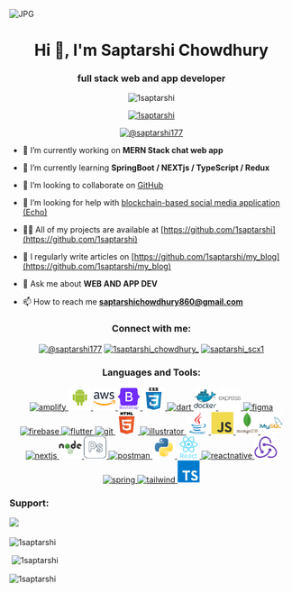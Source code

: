 ![JPG](https://github.com/1saptarshi/1saptarshi/assets/142312774/dd50418c-a267-4076-9ef0-448a826a726a)


<h1 align="center">Hi 👋, I'm Saptarshi Chowdhury</h1>
<h3 align="center">full stack web and app developer</h3>

<p align="center"> <img src="https://komarev.com/ghpvc/?username=1saptarshi&label=Profile%20views&color=0e75b6&style=flat" alt="1saptarshi" /> </p>

<p align="center"> <a href="https://github.com/ryo-ma/github-profile-trophy"><img src="https://github-profile-trophy.vercel.app/?username=1saptarshi" alt="1saptarshi" /></a> </p>

<p align="center"> <a href="https://twitter.com/@saptarshi177" target="blank"> <img src="https://img.shields.io/twitter/follow/@saptarshi177?logo=twitter&style=for-the-badge" alt="@saptarshi177" /></a> </p>

- 🔭 I’m currently working on **MERN Stack chat web app**

- 🌱 I’m currently learning **SpringBoot / NEXTjs / TypeScript / Redux**

- 👯 I’m looking to collaborate on [GitHub](https://github.com/users/1saptarshi/projects/2/views/1)

- 🤝 I’m looking for help with [blockchain-based social media application (Echo)](https://github.com/users/1saptarshi/projects/2/views/1)

- 👨‍💻 All of my projects are available at [https://github.com/1saptarshi](https://github.com/1saptarshi)

- 📝 I regularly write articles on [https://github.com/1saptarshi/my_blog](https://github.com/1saptarshi/my_blog)

- 💬 Ask me about **WEB AND APP DEV**

- 📫 How to reach me **saptarshichowdhury860@gmail.com**

<h3 align="center">Connect with me:</h3>
<p align="center">
<a href="https://twitter.com/@saptarshi177" target="blank"><img align="center" src="https://raw.githubusercontent.com/rahuldkjain/github-profile-readme-generator/master/src/images/icons/Social/twitter.svg" alt="@saptarshi177" height="30" width="40" /></a>
<a href="https://instagram.com/1saptarshi_chowdhury_" target="blank"><img align="center" src="https://raw.githubusercontent.com/rahuldkjain/github-profile-readme-generator/master/src/images/icons/Social/instagram.svg" alt="1saptarshi_chowdhury_" height="30" width="40" /></a>
 <a href="https://www.codechef.com/users/saptarshi_scx1" target="blank"><img align="center" src="https://cdn.jsdelivr.net/npm/simple-icons@3.1.0/icons/codechef.svg" alt="saptarshi_scx1" height="30" width="40" /></a>
</p>

<h3 align="center">Languages and Tools:</h3>
<p align="center"> <a href="https://aws.amazon.com/amplify/" target="_blank" rel="noreferrer">
 <img src="https://docs.amplify.aws/assets/logo-dark.svg" alt="amplify" width="40" height="40"/> </a> 
 <a href="https://developer.android.com" target="_blank" rel="noreferrer"> <img src="https://raw.githubusercontent.com/devicons/devicon/master/icons/android/android-original-wordmark.svg" alt="android" width="40" height="40"/> </a>
 <a href="https://aws.amazon.com" target="_blank" rel="noreferrer">
  <img src="https://raw.githubusercontent.com/devicons/devicon/master/icons/amazonwebservices/amazonwebservices-original-wordmark.svg" alt="aws" width="40" height="40"/> </a> <a href="https://getbootstrap.com" target="_blank" rel="noreferrer"> <img src="https://raw.githubusercontent.com/devicons/devicon/master/icons/bootstrap/bootstrap-plain-wordmark.svg" alt="bootstrap" width="40" height="40"/> </a> <a href="https://www.w3schools.com/css/" target="_blank" rel="noreferrer"> <img src="https://raw.githubusercontent.com/devicons/devicon/master/icons/css3/css3-original-wordmark.svg" alt="css3" width="40" height="40"/> </a> <a href="https://dart.dev" target="_blank" rel="noreferrer"> <img src="https://www.vectorlogo.zone/logos/dartlang/dartlang-icon.svg" alt="dart" width="40" height="40"/> </a> <a href="https://www.docker.com/" target="_blank" rel="noreferrer"> <img src="https://raw.githubusercontent.com/devicons/devicon/master/icons/docker/docker-original-wordmark.svg" alt="docker" width="40" height="40"/> </a> <a href="https://expressjs.com" target="_blank" rel="noreferrer"> <img src="https://raw.githubusercontent.com/devicons/devicon/master/icons/express/express-original-wordmark.svg" alt="express" width="40" height="40"/> </a> <a href="https://www.figma.com/" target="_blank" rel="noreferrer"> <img src="https://www.vectorlogo.zone/logos/figma/figma-icon.svg" alt="figma" width="40" height="40"/> </a> <a href="https://firebase.google.com/" target="_blank" rel="noreferrer"> <img src="https://www.vectorlogo.zone/logos/firebase/firebase-icon.svg" alt="firebase" width="40" height="40"/> </a> <a href="https://flutter.dev" target="_blank" rel="noreferrer"> <img src="https://www.vectorlogo.zone/logos/flutterio/flutterio-icon.svg" alt="flutter" width="40" height="40"/> </a> <a href="https://git-scm.com/" target="_blank" rel="noreferrer"> <img src="https://www.vectorlogo.zone/logos/git-scm/git-scm-icon.svg" alt="git" width="40" height="40"/> </a> <a href="https://www.w3.org/html/" target="_blank" rel="noreferrer"> <img src="https://raw.githubusercontent.com/devicons/devicon/master/icons/html5/html5-original-wordmark.svg" alt="html5" width="40" height="40"/> </a> <a href="https://www.adobe.com/in/products/illustrator.html" target="_blank" rel="noreferrer"> <img src="https://www.vectorlogo.zone/logos/adobe_illustrator/adobe_illustrator-icon.svg" alt="illustrator" width="40" height="40"/> </a> <a href="https://www.java.com" target="_blank" rel="noreferrer"> <img src="https://raw.githubusercontent.com/devicons/devicon/master/icons/java/java-original.svg" alt="java" width="40" height="40"/> </a> <a href="https://developer.mozilla.org/en-US/docs/Web/JavaScript" target="_blank" rel="noreferrer"> <img src="https://raw.githubusercontent.com/devicons/devicon/master/icons/javascript/javascript-original.svg" alt="javascript" width="40" height="40"/> </a> <a href="https://www.mongodb.com/" target="_blank" rel="noreferrer"> <img src="https://raw.githubusercontent.com/devicons/devicon/master/icons/mongodb/mongodb-original-wordmark.svg" alt="mongodb" width="40" height="40"/> </a> <a href="https://www.mysql.com/" target="_blank" rel="noreferrer"> <img src="https://raw.githubusercontent.com/devicons/devicon/master/icons/mysql/mysql-original-wordmark.svg" alt="mysql" width="40" height="40"/> </a> <a href="https://nextjs.org/" target="_blank" rel="noreferrer"> <img src="https://cdn.worldvectorlogo.com/logos/nextjs-2.svg" alt="nextjs" width="40" height="40"/> </a> <a href="https://nodejs.org" target="_blank" rel="noreferrer"> <img src="https://raw.githubusercontent.com/devicons/devicon/master/icons/nodejs/nodejs-original-wordmark.svg" alt="nodejs" width="40" height="40"/> </a> <a href="https://www.photoshop.com/en" target="_blank" rel="noreferrer"> <img src="https://raw.githubusercontent.com/devicons/devicon/master/icons/photoshop/photoshop-line.svg" alt="photoshop" width="40" height="40"/> </a> <a href="https://postman.com" target="_blank" rel="noreferrer"> <img src="https://www.vectorlogo.zone/logos/getpostman/getpostman-icon.svg" alt="postman" width="40" height="40"/> </a> <a href="https://www.python.org" target="_blank" rel="noreferrer"> <img src="https://raw.githubusercontent.com/devicons/devicon/master/icons/python/python-original.svg" alt="python" width="40" height="40"/> </a> <a href="https://reactjs.org/" target="_blank" rel="noreferrer"> <img src="https://raw.githubusercontent.com/devicons/devicon/master/icons/react/react-original-wordmark.svg" alt="react" width="40" height="40"/> </a> <a href="https://reactnative.dev/" target="_blank" rel="noreferrer"> <img src="https://reactnative.dev/img/header_logo.svg" alt="reactnative" width="40" height="40"/> </a> <a href="https://redux.js.org" target="_blank" rel="noreferrer"> <img src="https://raw.githubusercontent.com/devicons/devicon/master/icons/redux/redux-original.svg" alt="redux" width="40" height="40"/> </a> <a href="https://spring.io/" target="_blank" rel="noreferrer"> <img src="https://www.vectorlogo.zone/logos/springio/springio-icon.svg" alt="spring" width="40" height="40"/> </a> <a href="https://tailwindcss.com/" target="_blank" rel="noreferrer"> <img src="https://www.vectorlogo.zone/logos/tailwindcss/tailwindcss-icon.svg" alt="tailwind" width="40" height="40"/> </a> <a href="https://www.typescriptlang.org/" target="_blank" rel="noreferrer"> <img src="https://raw.githubusercontent.com/devicons/devicon/master/icons/typescript/typescript-original.svg" alt="typescript" width="40" height="40"/> </a> </p>

<h3 align="left">Support:</h3>
<a href="https://www.buymeacoffee.com/1Saptarshi"><img src="https://img.buymeacoffee.com/button-api/?text=Buy me a coffee&emoji=☕&slug=1Saptarshi&button_colour=FFDD00&font_colour=000000&font_family=Cookie&outline_colour=000000&coffee_colour=ffffff" /></a>    <script data-name="BMC-Widget" data-cfasync="false" src="https://cdnjs.buymeacoffee.com/1.0.0/widget.prod.min.js" data-id="1Saptarshi" data-description="Support me on Buy me a coffee!" data-message="Thank you for visiting. You can now buy me a coffee" data-color="#40DCA5" data-position="Right" data-x_margin="18" data-y_margin="18"></script>

<p><img align="center" src="https://github-readme-stats.vercel.app/api/top-langs?username=1saptarshi&show_icons=true&locale=en&layout=compact" alt="1saptarshi" /></p>

<p>&nbsp;<img align="center" src="https://github-readme-stats.vercel.app/api?username=1saptarshi&show_icons=true&locale=en" alt="1saptarshi" /></p>

<p><img align="center" src="https://github-readme-streak-stats.herokuapp.com/?user=1saptarshi&" alt="1saptarshi" /></p>
